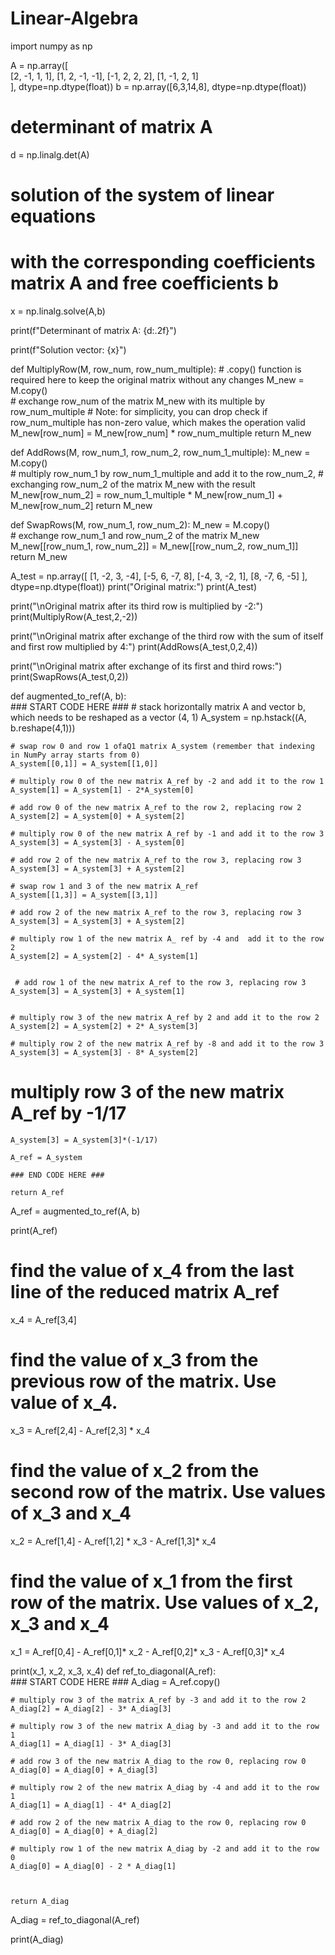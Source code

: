 # Linear-Algebra
import numpy as np

A = np.array([     
        [2, -1, 1, 1],
        [1, 2, -1, -1],
        [-1, 2, 2, 2],
        [1, -1, 2, 1]    
    ], dtype=np.dtype(float)) 
b = np.array([6,3,14,8], dtype=np.dtype(float))


# determinant of matrix A
d = np.linalg.det(A)

# solution of the system of linear equations 
# with the corresponding coefficients matrix A and free coefficients b
x = np.linalg.solve(A,b)


print(f"Determinant of matrix A: {d:.2f}")

print(f"Solution vector: {x}")

def MultiplyRow(M, row_num, row_num_multiple):
    # .copy() function is required here to keep the original matrix without any changes
    M_new = M.copy()     
    # exchange row_num of the matrix M_new with its multiple by row_num_multiple
    # Note: for simplicity, you can drop check if  row_num_multiple has non-zero value, which makes the operation valid
    M_new[row_num] =  M_new[row_num] * row_num_multiple
    return M_new
    
def AddRows(M, row_num_1, row_num_2, row_num_1_multiple):
    M_new = M.copy()     
    # multiply row_num_1 by row_num_1_multiple and add it to the row_num_2, 
    # exchanging row_num_2 of the matrix M_new with the result
    M_new[row_num_2] = row_num_1_multiple *  M_new[row_num_1]  + M_new[row_num_2]
    return M_new

def SwapRows(M, row_num_1, row_num_2):
    M_new = M.copy()     
    # exchange row_num_1 and row_num_2 of the matrix M_new
    M_new[[row_num_1, row_num_2]] = M_new[[row_num_2, row_num_1]]
    return M_new

A_test = np.array([
        [1, -2, 3, -4],
        [-5, 6, -7, 8],
        [-4, 3, -2, 1], 
        [8, -7, 6, -5]
    ], dtype=np.dtype(float))
print("Original matrix:")
print(A_test)

print("\nOriginal matrix after its third row is multiplied by -2:")
print(MultiplyRow(A_test,2,-2))

print("\nOriginal matrix after exchange of the third row with the sum of itself and first row multiplied by 4:")
print(AddRows(A_test,0,2,4))

print("\nOriginal matrix after exchange of its first and third rows:")
print(SwapRows(A_test,0,2))

def augmented_to_ref(A, b):    
    ### START CODE HERE ###
    # stack horizontally matrix A and vector b, which needs to be reshaped as a vector (4, 1)
    A_system = np.hstack((A, b.reshape(4,1)))
    
    # swap row 0 and row 1 ofaQ1 matrix A_system (remember that indexing in NumPy array starts from 0)
    A_system[[0,1]] = A_system[[1,0]]
    
    # multiply row 0 of the new matrix A_ref by -2 and add it to the row 1
    A_system[1] = A_system[1] - 2*A_system[0]
    
    # add row 0 of the new matrix A_ref to the row 2, replacing row 2
    A_system[2] = A_system[0] + A_system[2]
    
    # multiply row 0 of the new matrix A_ref by -1 and add it to the row 3
    A_system[3] = A_system[3] - A_system[0]
                                        
    # add row 2 of the new matrix A_ref to the row 3, replacing row 3 
    A_system[3] = A_system[3] + A_system[2]
    
    # swap row 1 and 3 of the new matrix A_ref
    A_system[[1,3]] = A_system[[3,1]]
    
    # add row 2 of the new matrix A_ref to the row 3, replacing row 3
    A_system[3] = A_system[3] + A_system[2]
    
    # multiply row 1 of the new matrix A_ ref by -4 and  add it to the row 2
    A_system[2] = A_system[2] - 4* A_system[1]
    
    
     # add row 1 of the new matrix A_ref to the row 3, replacing row 3
    A_system[3] = A_system[3] + A_system[1]
    
       
    # multiply row 3 of the new matrix A_ref by 2 and add it to the row 2
    A_system[2] = A_system[2] + 2* A_system[3]
    
    # multiply row 2 of the new matrix A_ref by -8 and add it to the row 3
    A_system[3] = A_system[3] - 8* A_system[2]

   # multiply row 3 of the new matrix A_ref by -1/17
    A_system[3] = A_system[3]*(-1/17)
    
    A_ref = A_system
    
    ### END CODE HERE ###
    
    return A_ref

A_ref = augmented_to_ref(A, b)

print(A_ref)


# find the value of x_4 from the last line of the reduced matrix A_ref
x_4 = A_ref[3,4]

# find the value of x_3 from the previous row of the matrix. Use value of x_4.
x_3 = A_ref[2,4] - A_ref[2,3] * x_4

# find the value of x_2 from the second row of the matrix. Use values of x_3 and x_4
x_2 = A_ref[1,4] - A_ref[1,2] * x_3 - A_ref[1,3]* x_4

# find the value of x_1 from the first row of the matrix. Use values of x_2, x_3 and x_4
x_1 = A_ref[0,4] - A_ref[0,1]* x_2 - A_ref[0,2]* x_3 - A_ref[0,3]* x_4


print(x_1, x_2, x_3, x_4)
def ref_to_diagonal(A_ref):    
    ### START CODE HERE ###
    A_diag = A_ref.copy()
    
    # multiply row 3 of the matrix A_ref by -3 and add it to the row 2
    A_diag[2] = A_diag[2] - 3* A_diag[3] 
    
    # multiply row 3 of the new matrix A_diag by -3 and add it to the row 1
    A_diag[1] = A_diag[1] - 3* A_diag[3]
    
    # add row 3 of the new matrix A_diag to the row 0, replacing row 0
    A_diag[0] = A_diag[0] + A_diag[3]
    
    # multiply row 2 of the new matrix A_diag by -4 and add it to the row 1
    A_diag[1] = A_diag[1] - 4* A_diag[2]
    
    # add row 2 of the new matrix A_diag to the row 0, replacing row 0
    A_diag[0] = A_diag[0] + A_diag[2] 
     
    # multiply row 1 of the new matrix A_diag by -2 and add it to the row 0
    A_diag[0] = A_diag[0] - 2 * A_diag[1]
    
    
    
    return A_diag
    
A_diag = ref_to_diagonal(A_ref)

print(A_diag)
